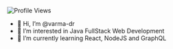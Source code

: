 ![Profile Views](https://komarev.com/ghpvc/?username=varma-dr&color=blue)

- 👋 Hi, I’m @varma-dr
- 👀 I’m interested in Java FullStack Web Development 
- 🌱 I’m currently learning React, NodeJS and GraphQL




<!---
varma-dr/varma-dr is a ✨ special ✨ repository because its `README.md` (this file) appears on your GitHub profile.
You can click the Preview link to take a look at your changes.
--->
